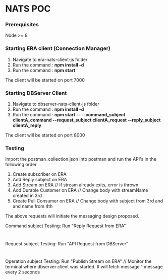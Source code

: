 # NATS POC

### Prerequisites
Node >= 8

### Starting ERA client (Connection Manager)

1. Navigate to era-nats-client-js folder
2. Run the command : **npm install -d**
3. Run the command : **npm start**

The client will be started on port 7000

### Starting DBServer Client

1. Navigate to dbserver-nats-client-js folder
2. Run the command : **npm install -d**
3. Run the command : **npm start -- --command_subject clientA_command --request_subject clientA_request --reply_subject clientA_reply**

The client will be started on port 8000

### Testing

Import the postman_collection.json into postman and run the API's in the following order

1. Create subscriber on ERA
2. Add Reply subject on ERA 
3. Add Stream on ERA // If stream already exits, error is thrown
4. Add Durable Customer on ERA // Change body with streamName created in 3rd
5. Create Pull Consumer on ERA // Change body with subject from 3rd and and name from 4th

The above requests will initiate the messaging design proposed.

Command subject Testing: Run "Reply Request from ERA"
#
Request subject Testing: Run "API Request from DBServer"
#
Operation subject Testing: Run "Publish Stream on ERA" // Monitor the terminal where dbserver client was started. It will fetch message 1 message every 2 seconds
